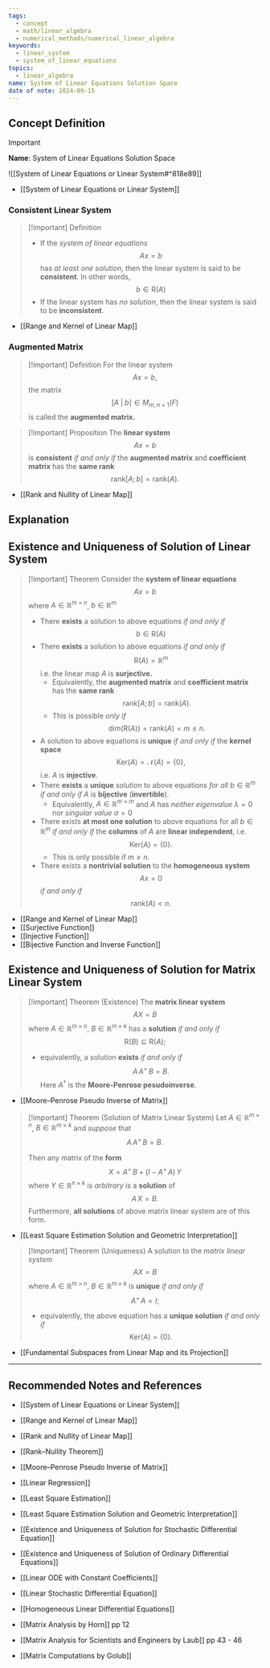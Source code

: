 ```yaml
---
tags:
  - concept
  - math/linear_algebra
  - numerical_methods/numerical_linear_algebra
keywords:
  - linear_system
  - system_of_linear_equations
topics:
  - linear_algebra
name: System of Linear Equations Solution Space
date of note: 2024-09-15
---
```


## Concept Definition

>[!important]
>**Name**: System of Linear Equations Solution Space

![[System of Linear Equations or Linear System#^818e89]]

- [[System of Linear Equations or Linear System]]

### Consistent Linear System

>[!important] Definition
>- If the *system of linear equations* $$Ax = b$$ has *at least one solution*, then the linear system is said to be **consistent**. In other words, $$b \in \text{R}(A)$$
>- If the linear system has *no solution*, then the linear system is said to be **inconsistent**.

- [[Range and Kernel of Linear Map]]

### Augmented Matrix

>[!important] Definition
>For the linear system $$Ax = b,$$ the matrix $$\left[ A \;|\; b \right] \in M_{m, n+1}(F)$$ is called the **augmented matrix.**

>[!important] Proposition
>The **linear system** $$Ax = b$$ is **consistent** *if and only if* the **augmented matrix** and **coefficient matrix** has the **same rank** $$\text{rank}[A; b] = \text{rank}(A).$$

- [[Rank and Nullity of Linear Map]]


## Explanation


## Existence and Uniqueness of Solution of Linear System

>[!important] Theorem
>Consider the **system of linear equations** $$Ax = b$$ where $A\in \mathbb{R}^{m\times n}$, $b\in \mathbb{R}^{m}$
>- There **exists** a solution to above equations *if and only if* $$b\in \text{R}(A)$$
>- There **exists** a solution to above equations *if and only if* $$\text{R}(A) = \mathbb{R}^{m}$$ i.e. the linear map $A$ is **surjective.** 
>	- Equivalently, the **augmented matrix** and **coefficient matrix** has the **same rank** $$\text{rank}[A; b] = \text{rank}(A).$$
>	- This is possible *only if* $$\text{dim}(\text{R}(A)) = \text{rank}(A) = m \le n.$$
>- A solution to above equations is **unique** *if and only if* the **kernel space** $$\text{Ker}(A) = \mathcal{N}(A) = \{ 0 \},$$ i.e. $A$ is **injective**.
>- There **exists** a **unique** *solution* to above equations *for all* $b\in \mathbb{R}^{m}$ *if and only if* $A$ is **bijective** (**invertible**).
>	- Equivalently, $A\in \mathbb{R}^{m\times m}$ and $A$ has *neither*  *eigenvalue* $\lambda = 0$ nor *singular value* $\sigma = 0$
>- There exists **at most one solution** to above equations for all $b\in \mathbb{R}^{m}$ *if and only if*  the **columns** of $A$ are **linear independent**, i.e. $$\text{Ker}(A) = \{ 0 \}.$$
>	- This is only possible if $m \ge n$.
>- There exists a **nontrivial solution** to the **homogeneous system** $$Ax = 0$$ *if and only if* $$\text{rank}(A) < n.$$

- [[Range and Kernel of Linear Map]]
- [[Surjective Function]]
- [[Injective Function]]
- [[Bijective Function and Inverse Function]]

## Existence and Uniqueness of Solution for Matrix Linear System

>[!important] Theorem (Existence)
>The **matrix linear system** $$AX = B$$ where $A\in \mathbb{R}^{m\times n}$, $B\in \mathbb{R}^{m\times k}$ has a **solution** *if and only if* $$\text{R}(B) \subseteq \text{R}(A);$$
>- equivalently, a solution **exists** *if and only if* $$A\,A^{+}\,B = B.$$ Here $A^{\dagger}$ is the **Moore-Penrose pesudoinverse**.

- [[Moore–Penrose Pseudo Inverse of Matrix]]

>[!important] Theorem (Solution of Matrix Linear System)
>Let $A\in \mathbb{R}^{m\times n}$, $B\in \mathbb{R}^{m\times k}$ and *suppose* that $$A\,A^{+}\,B = B.$$
>
>Then any matrix of the **form** $$X = A^{+}\,B + \left(I - A^{+}\,A\right)\,Y$$
>where $Y\in \mathbb{R}^{n\times k}$ is *arbitrary* is a **solution** of $$A\,X = B.$$  Furthermore, **all solutions** of above matrix linear system are of this form.

- [[Least Square Estimation Solution and Geometric Interpretation]]


>[!important] Theorem (Uniqueness)
>A solution to the *matrix linear system* $$AX = B$$ where $A\in \mathbb{R}^{m\times n}$, $B\in \mathbb{R}^{m\times k}$ is **unique** *if and only if* $$A^{+}\,A = I;$$
>- equivalently, the above equation has a **unique solution** *if and only if* $$\text{Ker}(A) = \{ 0 \}.$$

- [[Fundamental Subspaces from Linear Map and its Projection]]




-----------
##  Recommended Notes and References

- [[System of Linear Equations or Linear System]]

- [[Range and Kernel of Linear Map]]
- [[Rank and Nullity of Linear Map]]
- [[Rank–Nullity Theorem]]

- [[Moore–Penrose Pseudo Inverse of Matrix]]
- [[Linear Regression]]
- [[Least Square Estimation]]
- [[Least Square Estimation Solution and Geometric Interpretation]]



- [[Existence and Uniqueness of Solution for Stochastic Differential Equation]]
- [[Existence and Uniqueness of Solution of Ordinary Differential Equations]]
- [[Linear ODE with Constant Coefficients]]
- [[Linear Stochastic Differential Equation]]
- [[Homogeneous Linear Differential Equations]]



- [[Matrix Analysis by Horn]] pp 12
- [[Matrix Analysis for Scientists and Engineers by Laub]] pp 43 - 46
- [[Matrix Computations by Golub]]